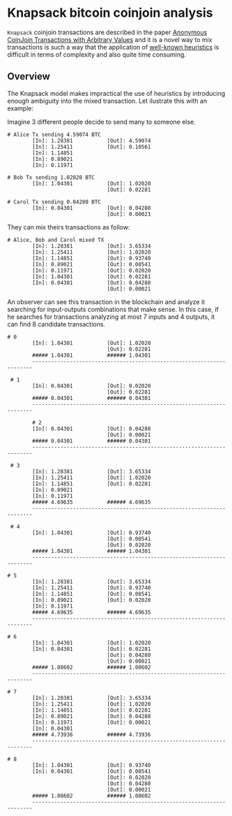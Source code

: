 # Knapsack bitcoin coinjoin analysis

`Knapsack` coinjoin transactions are described in the paper [Anonymous CoinJoin Transactions with Arbitrary Values](https://www.comsys.rwth-aachen.de/fileadmin/papers/2017/2017-maurer-trustcom-coinjoin.pdf) and it is a novel way to mix transactions is such a way that the application of [well-known heuristics](https://cseweb.ucsd.edu/~smeiklejohn/files/imc13.pdf) is difficult in terms of complexity and also quite time consuming.

## Overview
The Knapsack model makes impractical the use of heuristics by introducing enough ambiguity into the mixed transaction. Let ilustrate this with an example:

Imagine 3 different people decide to send many to someone else.

```
# Alice Tx sending 4.59074 BTC
        [In]: 1.28381           [Out]: 4.59074
        [In]: 1.25411           [Out]: 0.10561
        [In]: 1.14851
        [In]: 0.89021
        [In]: 0.11971

# Bob Tx sending 1.02020 BTC
        [In]: 1.04301           [Out]: 1.02020
                                [Out]: 0.02281

# Carol Tx sending 0.04280 BTC
        [In]: 0.04301           [Out]: 0.04280
                                [Out]: 0.00021
```

They can mix theirs transactions as follow:

```
# Alice, Bob and Carol mixed TX
        [In]: 1.28381           [Out]: 3.65334
        [In]: 1.25411           [Out]: 1.02020
        [In]: 1.14851           [Out]: 0.93740
        [In]: 0.89021           [Out]: 0.08541
        [In]: 0.11971           [Out]: 0.02020
        [In]: 1.04301           [Out]: 0.02281
        [In]: 0.04301           [Out]: 0.04280
                                [Out]: 0.00021
```

An observer can see this transaction in the blockchain and analyze it searching for input-outputs combinations that make sense. In this case, if he searches for transactions analyzing at most 7 inputs and 4 outputs, it can find 8 candidate transactions.  
```
# 0
        [In]: 1.04301           [Out]: 1.02020
                                [Out]: 0.02281
        ##### 1.04301           ###### 1.04301
        ----------------------------------------------------------------------

 # 1
        [In]: 0.04301           [Out]: 0.02020
                                [Out]: 0.02281
        ##### 0.04301           ###### 0.04301
        ----------------------------------------------------------------------

        # 2
        [In]: 0.04301           [Out]: 0.04280
                                [Out]: 0.00021
        ##### 0.04301           ###### 0.04301
        ----------------------------------------------------------------------

 # 3
        [In]: 1.28381           [Out]: 3.65334
        [In]: 1.25411           [Out]: 1.02020
        [In]: 1.14851           [Out]: 0.02281
        [In]: 0.89021
        [In]: 0.11971
        ##### 4.69635           ###### 4.69635
        ----------------------------------------------------------------------

 # 4
        [In]: 1.04301           [Out]: 0.93740
                                [Out]: 0.08541
                                [Out]: 0.02020
        ##### 1.04301           ###### 1.04301
        ----------------------------------------------------------------------

# 5
        [In]: 1.28381           [Out]: 3.65334
        [In]: 1.25411           [Out]: 0.93740
        [In]: 1.14851           [Out]: 0.08541
        [In]: 0.89021           [Out]: 0.02020
        [In]: 0.11971
        ##### 4.69635           ###### 4.69635
        ----------------------------------------------------------------------

# 6
        [In]: 1.04301           [Out]: 1.02020
        [In]: 0.04301           [Out]: 0.02281
                                [Out]: 0.04280
                                [Out]: 0.00021
        ##### 1.08602           ###### 1.08602
        ----------------------------------------------------------------------

# 7
        [In]: 1.28381           [Out]: 3.65334
        [In]: 1.25411           [Out]: 1.02020
        [In]: 1.14851           [Out]: 0.02281
        [In]: 0.89021           [Out]: 0.04280
        [In]: 0.11971           [Out]: 0.00021
        [In]: 0.04301
        ##### 4.73936           ###### 4.73936
        ----------------------------------------------------------------------

# 8
        [In]: 1.04301           [Out]: 0.93740
        [In]: 0.04301           [Out]: 0.08541
                                [Out]: 0.02020
                                [Out]: 0.04280
                                [Out]: 0.00021
        ##### 1.08602           ###### 1.08602
        ----------------------------------------------------------------------
```